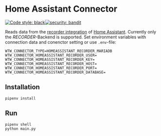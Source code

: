 # Home Assistant Connector

[![Code style: black](https://img.shields.io/badge/code%20style-black-000000.svg)](https://github.com/psf/black)[![security: bandit](https://img.shields.io/badge/security-bandit-yellow.svg)](https://github.com/PyCQA/bandit)

Reads data from the [recorder integration](https://www.home-assistant.io/integrations/recorder/) of [Home Assistant](https://www.home-assistant.io/). Currently only the _RECORDER_-Backend is supported.
Set environment variables with connection data and conenctor setting or use `.env`-file:
```
WTW_CONNECTOR_TYPE=HOMEASSISTANT_RECORDER_MARIADB
WTW_CONNECTOR_HOMEASSISTANT_RECORDER_USER=
WTW_CONNECTOR_HOMEASSISTANT_RECORDER_KEY=
WTW_CONNECTOR_HOMEASSISTANT_RECORDER_HOST=
WTW_CONNECTOR_HOMEASSISTANT_RECORDER_PORT=
WTW_CONNECTOR_HOMEASSISTANT_RECORDER_DATABASE=
```

## Installation

```Shell
pipenv install
```

## Run

```Shell
pipenv shell
python main.py
```
